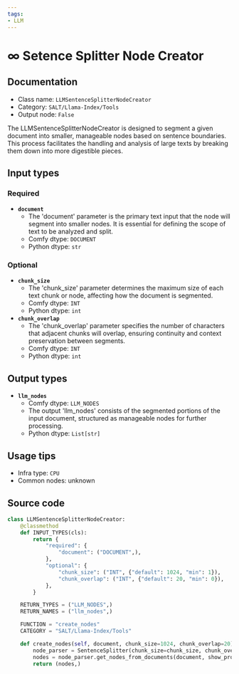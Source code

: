 ```yaml
---
tags:
- LLM
---
```


# ∞ Setence Splitter Node Creator
## Documentation
- Class name: `LLMSentenceSplitterNodeCreator`
- Category: `SALT/Llama-Index/Tools`
- Output node: `False`

The LLMSentenceSplitterNodeCreator is designed to segment a given document into smaller, manageable nodes based on sentence boundaries. This process facilitates the handling and analysis of large texts by breaking them down into more digestible pieces.
## Input types
### Required
- **`document`**
    - The 'document' parameter is the primary text input that the node will segment into smaller nodes. It is essential for defining the scope of text to be analyzed and split.
    - Comfy dtype: `DOCUMENT`
    - Python dtype: `str`
### Optional
- **`chunk_size`**
    - The 'chunk_size' parameter determines the maximum size of each text chunk or node, affecting how the document is segmented.
    - Comfy dtype: `INT`
    - Python dtype: `int`
- **`chunk_overlap`**
    - The 'chunk_overlap' parameter specifies the number of characters that adjacent chunks will overlap, ensuring continuity and context preservation between segments.
    - Comfy dtype: `INT`
    - Python dtype: `int`
## Output types
- **`llm_nodes`**
    - Comfy dtype: `LLM_NODES`
    - The output 'llm_nodes' consists of the segmented portions of the input document, structured as manageable nodes for further processing.
    - Python dtype: `List[str]`
## Usage tips
- Infra type: `CPU`
- Common nodes: unknown


## Source code
```python
class LLMSentenceSplitterNodeCreator:
    @classmethod
    def INPUT_TYPES(cls):
        return {
            "required": {
                "document": ("DOCUMENT",),
            },
            "optional": {
                "chunk_size": ("INT", {"default": 1024, "min": 1}),
                "chunk_overlap": ("INT", {"default": 20, "min": 0}),
            },
        }

    RETURN_TYPES = ("LLM_NODES",)
    RETURN_NAMES = ("llm_nodes",)

    FUNCTION = "create_nodes"
    CATEGORY = "SALT/Llama-Index/Tools"

    def create_nodes(self, document, chunk_size=1024, chunk_overlap=20):
        node_parser = SentenceSplitter(chunk_size=chunk_size, chunk_overlap=chunk_overlap)
        nodes = node_parser.get_nodes_from_documents(document, show_progress=False)        
        return (nodes,)

```
